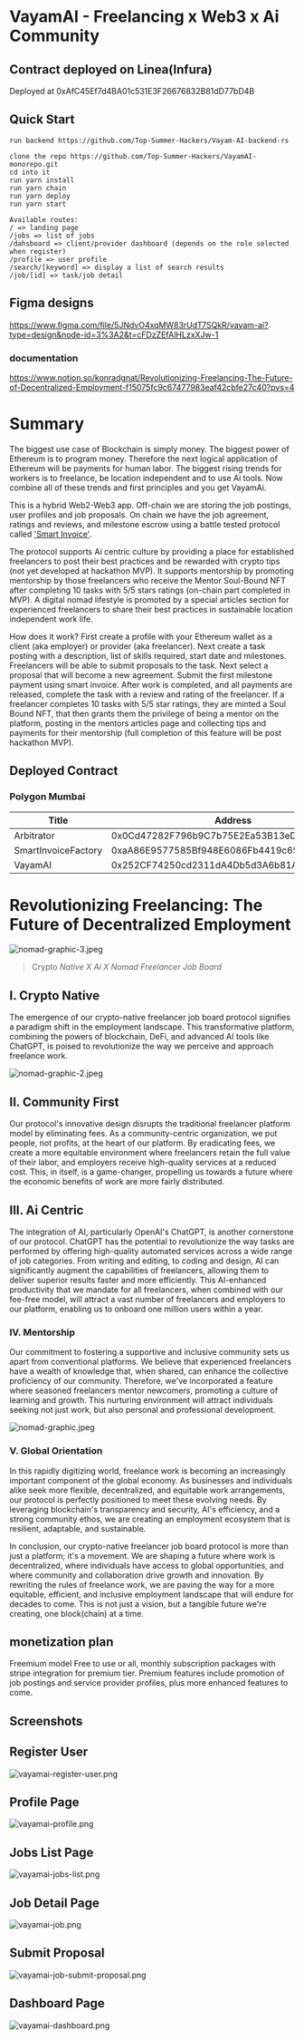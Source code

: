 # VayamAI - Freelancing x Web3 x Ai Community

## Contract deployed on Linea(Infura)

Deployed at 0xAfC45Ef7d4BA01c531E3F26676832B81dD77bD4B

## Quick Start

```
run backend https://github.com/Top-Summer-Hackers/Vayam-AI-backend-rs

clone the repo https://github.com/Top-Summer-Hackers/VayamAI-monorepo.git
cd into it
run yarn install
run yarn chain
run yarn deploy
run yarn start

Available routes:
/ => landing page
/jobs => list of jobs
/dahsboard => client/provider dashboard (depends on the role selected when register)
/profile => user profile
/search/[keyword] => display a list of search results
/job/[id] => task/job detail
```

## Figma designs

https://www.figma.com/file/5JNdvO4xqMW83rUdT7SQkR/vayam-ai?type=design&node-id=3%3A2&t=cFDzZEfAlHLzxXJw-1

### documentation

https://www.notion.so/konradgnat/Revolutionizing-Freelancing-The-Future-of-Decentralized-Employment-f15075fc9c67477983eaf42cbfe27c40?pvs=4

# Summary

The biggest use case of Blockchain is simply money. The biggest power of Ethereum is to program money. Therefore the next logical application of Ethereum will be payments for human labor. The biggest rising trends for workers is to freelance, be location independent and to use Ai tools. Now combine all of these trends and first principles and you get VayamAi.

This is a hybrid Web2-Web3 app. Off-chain we are storing the job postings, user profiles and job proposals. On chain we have the job agreement, ratings and reviews, and milestone escrow using a battle tested protocol called ['Smart Invoice'](https://smartinvoice.xyz).

The protocol supports Ai centric culture by providing a place for established freelancers to post their best practices and be rewarded with crypto tips (not yet developed at hackathon MVP). It supports mentorship by promoting mentorship by those freelancers who receive the Mentor Soul-Bound NFT after completing 10 tasks with 5/5 stars ratings (on-chain part completed in MVP). A digital nomad lifestyle is promoted by a special articles section for experienced freelancers to share their best practices in sustainable location independent work life.

How does it work? First create a profile with your Ethereum wallet as a client (aka employer) or provider (aka freelancer). Next create a task posting with a description, list of skills required, start date and milestones. Freelancers will be able to submit proposals to the task. Next select a proposal that will become a new agreement. Submit the first milestone payment using smart invoice. After work is completed, and all payments are released, complete the task with a review and rating of the freelancer. If a freelancer completes 10 tasks with 5/5 star ratings, they are minted a Soul Bound NFT, that then grants them the privilege of being a mentor on the platform, posting in the mentors articles page and collecting tips and payments for their mentorship (full completion of this feature will be post hackathon MVP).

## Deployed Contract

### Polygon Mumbai

| Title               | Address                                    |
| ------------------- | ------------------------------------------ |
| Arbitrator          | 0x0Cd47282F796b9C7b75E2Ea53B13eDeb4C308f34 |
| SmartInvoiceFactory | 0xaA86E9577585Bf948E6086Fb4419c65e02FCA480 |
| VayamAI             | 0x252CF74250cd2311dA4Db5d3A6b81A2b97006F5e |

# Revolutionizing Freelancing: The Future of Decentralized Employment

![nomad-graphic-3.jpeg](./assets/nomad-graphic-3.png)

> Crypto _Native X Ai X Nomad Freelancer Job Board_

## I. Crypto Native

The emergence of our crypto-native freelancer job board protocol signifies a paradigm shift in the employment landscape. This transformative platform, combining the powers of blockchain, DeFi, and advanced AI tools like ChatGPT, is poised to revolutionize the way we perceive and approach freelance work.

![nomad-graphic-2.jpeg](./assets/nomad-graphic-2.png)

## II. Community First

Our protocol's innovative design disrupts the traditional freelancer platform model by eliminating fees. As a community-centric organization, we put people, not profits, at the heart of our platform. By eradicating fees, we create a more equitable environment where freelancers retain the full value of their labor, and employers receive high-quality services at a reduced cost. This, in itself, is a game-changer, propelling us towards a future where the economic benefits of work are more fairly distributed.

## III. Ai Centric

The integration of AI, particularly OpenAI's ChatGPT, is another cornerstone of our protocol. ChatGPT has the potential to revolutionize the way tasks are performed by offering high-quality automated services across a wide range of job categories. From writing and editing, to coding and design, AI can significantly augment the capabilities of freelancers, allowing them to deliver superior results faster and more efficiently. This AI-enhanced productivity that we mandate for all freelancers, when combined with our fee-free model, will attract a vast number of freelancers and employers to our platform, enabling us to onboard one million users within a year.

### IV. Mentorship

Our commitment to fostering a supportive and inclusive community sets us apart from conventional platforms. We believe that experienced freelancers have a wealth of knowledge that, when shared, can enhance the collective proficiency of our community. Therefore, we've incorporated a feature where seasoned freelancers mentor newcomers, promoting a culture of learning and growth. This nurturing environment will attract individuals seeking not just work, but also personal and professional development.

![nomad-graphic.jpeg](./assets/nomad-graphic.png)

### V. Global Orientation

In this rapidly digitizing world, freelance work is becoming an increasingly important component of the global economy. As businesses and individuals alike seek more flexible, decentralized, and equitable work arrangements, our protocol is perfectly positioned to meet these evolving needs. By leveraging blockchain's transparency and security, AI's efficiency, and a strong community ethos, we are creating an employment ecosystem that is resilient, adaptable, and sustainable.

In conclusion, our crypto-native freelancer job board protocol is more than just a platform; it's a movement. We are shaping a future where work is decentralized, where individuals have access to global opportunities, and where community and collaboration drive growth and innovation. By rewriting the rules of freelance work, we are paving the way for a more equitable, efficient, and inclusive employment landscape that will endure for decades to come. This is not just a vision, but a tangible future we're creating, one block(chain) at a time.

## monetization plan

Freemium model
Free to use or all, monthly subscription packages with stripe integration for premium tier. Premium features include promotion of job postings and service provider profiles, plus more enhanced features to come.

## Screenshots

## Register User

![vayamai-register-user.png](./assets/screenshots/vayamai-register-user.png)

## Profile Page

![vayamai-profile.png](./assets/screenshots/vayamai-profile.png)

## Jobs List Page

![vayamai-jobs-list.png](./assets/screenshots/vayamai-jobs-list.png)

## Job Detail Page

![vayamai-job.png](./assets/screenshots/vayamai-job.png)

## Submit Proposal

![vayamai-job-submit-proposal.png](./assets/screenshots/vayamai-job-submit-proposal.png)

## Dashboard Page

![vayamai-dashboard.png](./assets/screenshots/vayamai-dashboard.png)
